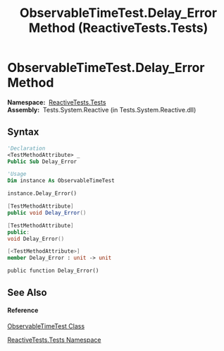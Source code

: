 ﻿---
title: ObservableTimeTest.Delay_Error Method  (ReactiveTests.Tests)
TOCTitle: Delay_Error Method
ms:assetid: M:ReactiveTests.Tests.ObservableTimeTest.Delay_Error
ms:mtpsurl: https://msdn.microsoft.com/en-us/library/reactivetests.tests.observabletimetest.delay_error(v=VS.103)
ms:contentKeyID: 36620235
ms.date: 06/28/2011
mtps_version: v=VS.103
f1_keywords:
- ReactiveTests.Tests.ObservableTimeTest.Delay_Error
dev_langs:
- CSharp
- JScript
- VB
- FSharp
- c++
---

# ObservableTimeTest.Delay\_Error Method

**Namespace:**  [ReactiveTests.Tests](hh289046\(v=vs.103\).md)  
**Assembly:**  Tests.System.Reactive (in Tests.System.Reactive.dll)

## Syntax

``` vb
'Declaration
<TestMethodAttribute> _
Public Sub Delay_Error
```

``` vb
'Usage
Dim instance As ObservableTimeTest

instance.Delay_Error()
```

``` csharp
[TestMethodAttribute]
public void Delay_Error()
```

``` c++
[TestMethodAttribute]
public:
void Delay_Error()
```

``` fsharp
[<TestMethodAttribute>]
member Delay_Error : unit -> unit 
```

``` jscript
public function Delay_Error()
```

## See Also

#### Reference

[ObservableTimeTest Class](hh315045\(v=vs.103\).md)

[ReactiveTests.Tests Namespace](hh289046\(v=vs.103\).md)

